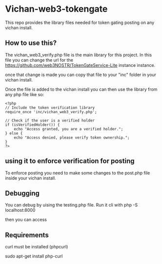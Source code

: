 # Vichan-web3-tokengate
This repo provides the library files needed for token gating posting on any vichan install. 


## How to use this?


The vichan_web3_verify.php file is the main library for this project. In this file you can change the url for the https://github.com/web3NOSTR/TokenGateService-Lite instance  instance. 

once that change is made you can copy that file to your "inc" folder in your vichan install. 


Once the file is added to the vichan install you can then use the library from any php file like so:


```
<?php
// Include the token verification library
require_once 'inc/vichan_web3_verify.php';

// Check if the user is a verified holder
if (isVerifiedHolder()) {
    echo "Access granted, you are a verified holder.";
} else {
    echo "Access denied, please verify token ownership.";
}
?>

```

## using it to enforce verification for posting 

To enforce posting you need to make some changes to the post.php file inside your vichan install. 




## Debugging 

You can debug by uising the testing.php file. Run it cli with 
php -S localhost:8000

then you can access 



## Requirements 

curl must be installed (phpcurl)

sudo apt-get install php-curl

